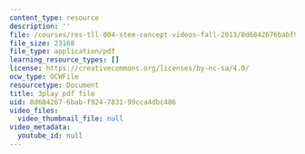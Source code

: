 ```yaml
---
content_type: resource
description: ''
file: /courses/res-tll-004-stem-concept-videos-fall-2013/8d6842676babf924783199cca4dbc486_Zg6wQdMFO2c.pdf
file_size: 23168
file_type: application/pdf
learning_resource_types: []
license: https://creativecommons.org/licenses/by-nc-sa/4.0/
ocw_type: OCWFile
resourcetype: Document
title: 3play pdf file
uid: 8d684267-6bab-f924-7831-99cca4dbc486
video_files:
  video_thumbnail_file: null
video_metadata:
  youtube_id: null
---
```

